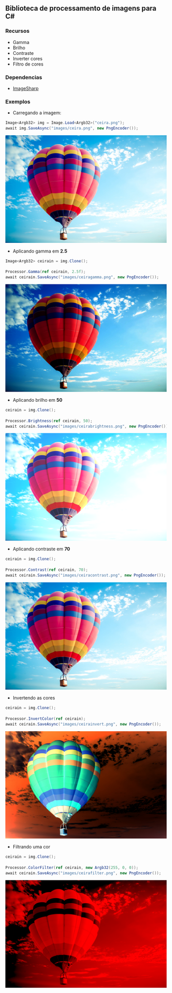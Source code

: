 ## Biblioteca de processamento de imagens para C#

### Recursos

- Gamma
- Brilho
- Contraste
- Inverter cores
- Filtro de cores

### Dependencias

- [ImageSharp](https://github.com/SixLabors/ImageSharp)

### Exemplos

- Carregando a imagem:
````c#
Image<Argb32> img = Image.Load<Argb32>("ceira.png");
await img.SaveAsync("images/ceira.png", new PngEncoder());
````
<img src="images/ceira.png" />

- Aplicando gamma em **2.5** 
````c#
Image<Argb32> ceirain = img.Clone();

Processor.Gamma(ref ceirain, 2.5f);
await ceirain.SaveAsync("images/ceiragamma.png", new PngEncoder());
````

<img src="images/ceiragamma.png" />

- Aplicando brilho em **50**
````c#
ceirain = img.Clone();

Processor.Brightness(ref ceirain, 50);
await ceirain.SaveAsync("images/ceirabrightness.png", new PngEncoder());
````

<img src="images/ceirabrightness.png" />

- Aplicando contraste em **70**
````c#
ceirain = img.Clone();

Processor.Contrast(ref ceirain, 70);
await ceirain.SaveAsync("images/ceiracontrast.png", new PngEncoder());
````

<img src="images/ceiracontrast.png" />

- Invertendo as cores
````c#
ceirain = img.Clone();

Processor.InvertColor(ref ceirain);
await ceirain.SaveAsync("images/ceirainvert.png", new PngEncoder());
````

<img src="images/ceirainvert.png" />

- Filtrando uma cor
````c#
ceirain = img.Clone();

Processor.ColorFilter(ref ceirain, new Argb32(255, 0, 0));
await ceirain.SaveAsync("images/ceirafilter.png", new PngEncoder());
````

<img src="images/ceirafilter.png" />